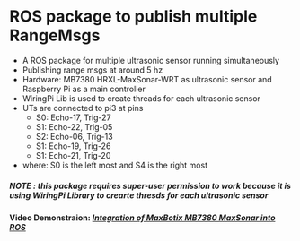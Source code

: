 # ROS package to publish multiple RangeMsgs
- A ROS package for multiple ultrasonic sensor running simultaneously
- Publishing range msgs at around 5 hz
- Hardware: MB7380 HRXL-MaxSonar-WRT as ultrasonic sensor and Raspberry Pi as a main controller
- WiringPi Lib is used to create threads for each ultrasonic sensor
- UTs are connected to pi3 at pins
  - S0: Echo-17, Trig-27
  - S1: Echo-22, Trig-05
  - S2: Echo-06, Trig-13
  - S1: Echo-19, Trig-26
  - S1: Echo-21, Trig-20
- where: S0 is the left most and S4 is the right most

##### NOTE : *this package requires super-user permission to work because it is using WiringPi Library to crearte thresds for each ultrasonic sensor*

#### Video Demonstraion: *[Integration of MaxBotix MB7380 MaxSonar into ROS](https://www.youtube.com/watch?v=7dzfr7vlPmI)*
